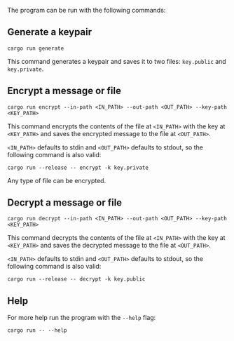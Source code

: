 
The program can be run with the following commands:

## Generate a keypair
```
cargo run generate
```
This command generates a keypair and saves it to two files: `key.public` and `key.private`. 

## Encrypt a message or file
```
cargo run encrypt --in-path <IN_PATH> --out-path <OUT_PATH> --key-path <KEY_PATH>
```
This command encrypts the contents of the file at `<IN_PATH>` with the key at `<KEY_PATH>` and saves the encrypted message to the file at `<OUT_PATH>`.

`<IN_PATH>` defaults to stdin and `<OUT_PATH>` defaults to stdout, so the following command is also valid:
```
cargo run --release -- encrypt -k key.private 
```

Any type of file can be encrypted.

## Decrypt a message or file
```
cargo run decrypt --in-path <IN_PATH> --out-path <OUT_PATH> --key-path <KEY_PATH>
```
This command decrypts the contents of the file at `<IN_PATH>` with the key at `<KEY_PATH>` and saves the decrypted message to the file at `<OUT_PATH>`.

`<IN_PATH>` defaults to stdin and `<OUT_PATH>` defaults to stdout, so the following command is also valid:
```
cargo run --release -- decrypt -k key.public
```

## Help

For more help run the program with the `--help` flag:
```
cargo run -- --help
```
